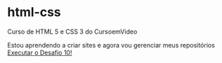 # html-css
 Curso de HTML 5 e CSS 3  do CursoemVideo

 Estou aprendendo a criar sites e agora vou gerenciar meus repositórios
 <br>
<a href='https://viniciusdagama.github.io/html-css/desafios/desafio-010/android.html'> Executar o Desafio 10!</a>